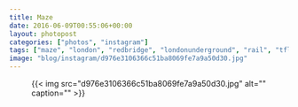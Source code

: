 ```yaml
---
title: Maze
date: 2016-06-09T00:55:06+00:00
layout: photopost
categories: ["photos", "instagram"]
tags: ["maze", "london", "redbridge", "londonunderground", "rail", "tfl", "londontube"]
image: "blog/instagram/d976e3106366c51ba8069fe7a9a50d30.jpg"
---
```


<figure class="photo photo--square">
  {{< img src="d976e3106366c51ba8069fe7a9a50d30.jpg" alt="" caption="" >}}

</figure>


